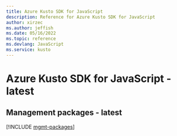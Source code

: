 ```yaml
---
title: Azure Kusto SDK for JavaScript
description: Reference for Azure Kusto SDK for JavaScript
author: xirzec
ms.author: jeffish
ms.date: 05/16/2022
ms.topic: reference
ms.devlang: JavaScript
ms.service: kusto
---
```

# Azure Kusto SDK for JavaScript - latest
## Management packages - latest
[!INCLUDE [mgmt-packages](kusto-mgmt-index.md)]
